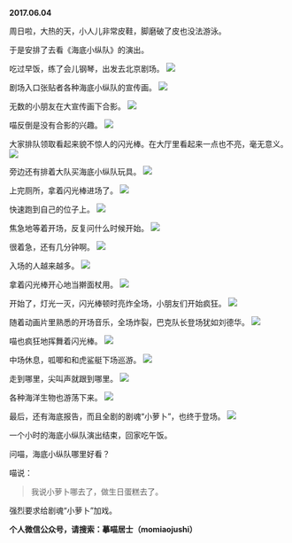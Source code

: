 
          
**2017.06.04**

周日啦，大热的天，小人儿非常皮鞋，脚磨破了皮也没法游泳。

于是安排了去看《海底小纵队》的演出。

吃过早饭，练了会儿钢琴，出发去北京剧场。
![](http://imglf0.nosdn.127.net/img/KzFsUTlPSEdYbEQ5YTBMYk4rWTJyR21lSUkvMXBPdXZMS0tOMFhGblMzND0.jpg)


剧场入口张贴者各种海底小纵队的宣传画。
![](http://imglf1.nosdn.127.net/img/NHRvUVc3OEVyL1J4eGZZMUdUNDRQRncremkrMVRPU0tRSk5XYTBjSFZmWT0.jpg)


无数的小朋友在大宣传画下合影。
![](http://imglf.nosdn.127.net/img/TzBxUG5wVDdaZURjVUFPYVdVV2VldVFGYnR1VHBudDFncDhmWkNPUGhUND0.jpg)


喵反倒是没有合影的兴趣。
![](http://imglf.nosdn.127.net/img/ZFlRNzQyam0xZU5ia3BSRnc2SDI4cC8zaUtySWJXQTFxUFRYdWRFMVpjdz0.jpg)


大家排队领取看起来貌不惊人的闪光棒。在大厅里看起来一点也不亮，毫无意义。
![](http://imglf2.nosdn.127.net/img/c0E1dEl3QjNzNFc2SnlmTDZ2MXJ4OWRwS1g3TmFhUnl6bnpyczNnSGErWT0.jpg)


旁边还有排着大队买海底小纵队玩具。
![](http://imglf2.nosdn.127.net/img/MDZSZ0tKUGM1VzZPYUw3M1BWVnF1SmJDblNBWE9EL0ZmbnBlQ0Z6TDA2Zz0.jpg)


上完厕所，拿着闪光棒进场了。
![](http://imglf0.nosdn.127.net/img/Q3h6TFJuODZaTjV4Q1dGcFBHL1FsRU9pNWpaWmtlWVZlRHlDOS9NdU50UT0.jpg)


快速跑到自己的位子上。
![](http://imglf0.nosdn.127.net/img/RUo3YlVUaHlQL3k0T0hkcjNSSTJWK3RLQzQrRmJRLzJXc1hzaFVZRDIrRT0.jpg)


焦急地等着开场，反复问什么时候开始。
![](http://imglf0.nosdn.127.net/img/aEdRYmpubnk3TG92OUNNVkdpd3oyVmliNlZVWjRWS05BeGkzbk1zSlFkQT0.jpg)


很着急，还有几分钟啊。
![](http://imglf.nosdn.127.net/img/ZUpiN3NHM0NLVXdQU1dGRlJjc1l4YzRJRjRyVjRwcU9LZG14Qm9lMThhQT0.jpg)


入场的人越来越多。
![](http://imglf2.nosdn.127.net/img/RWxBSWJtL0hJVGRENVlJcTNHNTNiVk5MaldtcUZ1S0hiQXhEdGVscDBNdz0.jpg)


拿着闪光棒开心地当擀面杖用。
![](http://imglf2.nosdn.127.net/img/YitCQTREaEdqMGZ3WEFiaTBZQWsrOE84L3FXbjBvdWJyNHJxN1BTcWpMaz0.jpg)


开始了，灯光一灭，闪光棒顿时亮炸全场，小朋友们开始疯狂。
![](http://imglf1.nosdn.127.net/img/azhGSHA3WmNOVXJCVWxPeitpS1ZxeG5lMVZrZ0ZsSHZqbWtWYWVHNVBpND0.jpg)


随着动画片里熟悉的开场音乐，全场炸裂，巴克队长登场犹如刘德华。
![](http://imglf1.nosdn.127.net/img/cEtvMXJBL2pHOERjUWdVM1RyTVVHNnhnR0wva2FrWDFabS9qU2ZkVDNkUT0.jpg)


喵也疯狂地挥舞着闪光棒。
![](http://imglf0.nosdn.127.net/img/ck1kNXA5MUVEWlUyZGtRUzF6YjlkcG5BRE81OUZpMi9lZndxN3lPT1VtZz0.jpg)


中场休息，呱唧和和虎鲨艇下场巡游。
![](http://imglf.nosdn.127.net/img/MTRCdWIrdkdFQVloak9nMTV4dFJnSTVaNmtlR09WTnU3cGhEU1oyVDJBTT0.jpg)


走到哪里，尖叫声就跟到哪里。
![](http://imglf.nosdn.127.net/img/TzBZK0VEdkUxOXBWejVQK3UxMnFaZ3IrVWIwSW8wR29XcXpkT1RpbzlKQT0.jpg)


各种海洋生物也游荡下来。
![](http://imglf1.nosdn.127.net/img/Z3NsdXJyNjdyQy9RQ0ZXV1RvVmRqTUIyaTQrNWo2bkVOejhIOUNEZTd3bz0.jpg)


最后，还有海底报告，而且全剧的剧魂“小萝卜”，也终于登场。
![](http://imglf0.nosdn.127.net/img/bXVNNW82WmZ5NU5waCtWdjFHSlBIaGV0b2c4R2pqaE9PaGlYaGdLRlJZQT0.jpg)


一个小时的海底小纵队演出结束，回家吃午饭。

问喵，海底小纵队哪里好看？

喵说：
>我说小萝卜哪去了，做生日蛋糕去了。


强烈要求给剧魂“小萝卜”加戏。


**个人微信公众号，请搜索：摹喵居士（momiaojushi）**

        